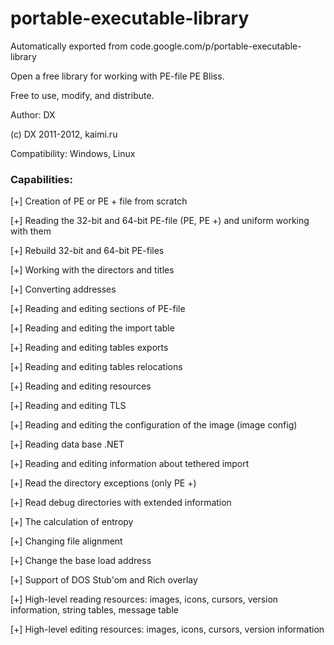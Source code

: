 # portable-executable-library
Automatically exported from code.google.com/p/portable-executable-library

Open a free library for working with PE-file PE Bliss.

Free to use, modify, and distribute.

Author: DX

(c) DX 2011-2012, kaimi.ru

Compatibility: Windows, Linux

### Capabilities:
[+] Creation of PE or PE + file from scratch

[+] Reading the 32-bit and 64-bit PE-file (PE, PE +) and uniform working with them

[+] Rebuild 32-bit and 64-bit PE-files

[+] Working with the directors and titles

[+] Converting addresses

[+] Reading and editing sections of PE-file

[+] Reading and editing the import table

[+] Reading and editing tables exports

[+] Reading and editing tables relocations

[+] Reading and editing resources

[+] Reading and editing TLS

[+] Reading and editing the configuration of the image (image config)

[+] Reading data base .NET

[+] Reading and editing information about tethered import

[+] Read the directory exceptions (only PE +)

[+] Read debug directories with extended information

[+] The calculation of entropy

[+] Changing file alignment

[+] Change the base load address

[+] Support of DOS Stub'om and Rich overlay

[+] High-level reading resources: images, icons, cursors, version information, string tables, message table

[+] High-level editing resources: images, icons, cursors, version information
